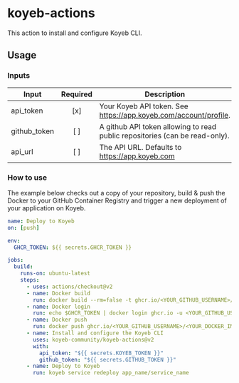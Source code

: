 # koyeb-actions

This action to install and configure Koyeb CLI.

## Usage

### Inputs

| Input              | Required | Description                                                                 |
|--------------------|:--------:|-----------------------------------------------------------------------------|
| api_token          | [x]      | Your Koyeb API token. See https://app.koyeb.com/account/profile.            |
| github_token       | [ ]      | A github API token allowing to read public repositories (can be read-only). |
| api_url            | [ ]      | The API URL. Defaults to https://app.koyeb.com                              |

### How to use

The example below checks out a copy of your repository, build & push the Docker to your GitHub Container Registry and trigger a new deployment of your application on Koyeb.

```yaml
name: Deploy to Koyeb
on: [push]

env:
  GHCR_TOKEN: ${{ secrets.GHCR_TOKEN }}

jobs:
  build:
    runs-on: ubuntu-latest
    steps:
      - uses: actions/checkout@v2
      - name: Docker build
        run: docker build --rm=false -t ghcr.io/<YOUR_GITHUB_USERNAME>/<YOUR_DOCKER_IMAGE_NAME>:<YOUR_DOCKER_IMAGE_TAG> .
      - name: Docker login
        run: echo $GHCR_TOKEN | docker login ghcr.io -u <YOUR_GITHUB_USERNAME> --password-stdin
      - name: Docker push
        run: docker push ghcr.io/<YOUR_GITHUB_USERNAME>/<YOUR_DOCKER_IMAGE_NAME>:<YOUR_DOCKER_IMAGE_TAG>
      - name: Install and configure the Koyeb CLI
        uses: koyeb-community/koyeb-actions@v2
        with:
          api_token: "${{ secrets.KOYEB_TOKEN }}"
          github_token: "${{ secrets.GITHUB_TOKEN }}"
      - name: Deploy to Koyeb
        run: koyeb service redeploy app_name/service_name
```
